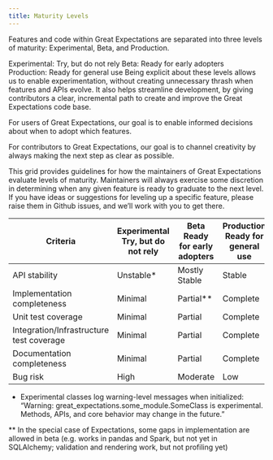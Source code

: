 ```yaml
---
title: Maturity Levels
---
```


Features and code within Great Expectations are separated into three levels of maturity: Experimental, Beta, and Production.

   Experimental: Try, but do not rely
   Beta: Ready for early adopters
   Production: Ready for general use
Being explicit about these levels allows us to enable experimentation, without creating unnecessary thrash when features and APIs evolve. It also helps streamline development, by giving contributors a clear, incremental path to create and improve the Great Expectations code base.

For users of Great Expectations, our goal is to enable informed decisions about when to adopt which features.

For contributors to Great Expectations, our goal is to channel creativity by always making the next step as clear as possible.

This grid provides guidelines for how the maintainers of Great Expectations evaluate levels of maturity. Maintainers will always exercise some discretion in determining when any given feature is ready to graduate to the next level. If you have ideas or suggestions for leveling up a specific feature, please raise them in Github issues, and we’ll work with you to get there.


| Criteria                                 |    Experimental Try, but do not rely |    Beta Ready for early adopters |    Production Ready for general use |
|------------------------------------------|--------------------------------------|----------------------------------|-------------------------------------|
| API stability                            | Unstable*                            | Mostly Stable                    | Stable                              |
| Implementation completeness              | Minimal                              | Partial**                        | Complete                            |
| Unit test coverage                       | Minimal                              | Partial                          | Complete                            |
| Integration/Infrastructure test coverage | Minimal                              | Partial                          | Complete                            |
| Documentation completeness               | Minimal                              | Partial                          | Complete                            |
| Bug risk                                 | High                                 | Moderate                         | Low                                 |


* Experimental classes log warning-level messages when initialized: “Warning: great_expectations.some_module.SomeClass is experimental. Methods, APIs, and core behavior may change in the future.”

** In the special case of Expectations, some gaps in implementation are allowed in beta (e.g. works in pandas and Spark, but not yet in SQLAlchemy; validation and rendering work, but not profiling yet)
